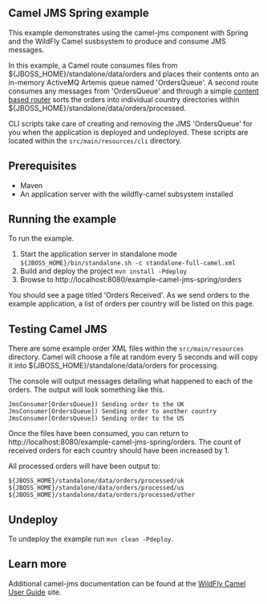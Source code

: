 Camel JMS Spring example
------------------------

This example demonstrates using the camel-jms component with Spring and the WildFly Camel susbsystem to produce and consume JMS messages.

In this example, a Camel route consumes files from ${JBOSS_HOME}/standalone/data/orders and places their contents onto an in-memory ActiveMQ Artemis queue
named 'OrdersQueue'. A second route consumes any messages from 'OrdersQueue' and through a simple [content based router](http://camel.apache.org/content-based-router.html)
sorts the orders into individual country directories within ${JBOSS_HOME}/standalone/data/orders/processed.

CLI scripts take care of creating and removing the JMS 'OrdersQueue' for you when the
application is deployed and undeployed. These scripts are located within the `src/main/resources/cli` directory.

Prerequisites
-------------

* Maven
* An application server with the wildfly-camel subsystem installed

Running the example
-------------------

To run the example.

1. Start the application server in standalone mode `${JBOSS_HOME}/bin/standalone.sh -c standalone-full-camel.xml`
2. Build and deploy the project `mvn install -Pdeploy`
3. Browse to http://localhost:8080/example-camel-jms-spring/orders

You should see a page titled 'Orders Received'. As we send orders to the example application, a list
of orders per country will be listed on this page.

Testing Camel JMS
-----------------

There are some example order XML files within the `src/main/resources` directory. Camel will choose a file at random every 5 seconds and
will copy it into ${JBOSS_HOME}/standalone/data/orders for processing.

The console will output messages detailing what happened to each of the orders. The output
will look something like this.

```
JmsConsumer[OrdersQueue]) Sending order to the UK
JmsConsumer[OrdersQueue]) Sending order to another country
JmsConsumer[OrdersQueue]) Sending order to the US
```

Once the files have been consumed, you can return to http://localhost:8080/example-camel-jms-spring/orders. The count of
received orders for each country should have been increased by 1.

All processed orders will have been output to:

    ${JBOSS_HOME}/standalone/data/orders/processed/uk
    ${JBOSS_HOME}/standalone/data/orders/processed/us
    ${JBOSS_HOME}/standalone/data/orders/processed/other

Undeploy
--------

To undeploy the example run `mvn clean -Pdeploy`.

Learn more
----------

Additional camel-jms documentation can be found at the [WildFly Camel User Guide](http://wildfly-extras.github.io/wildfly-camel/#_jms
) site.

